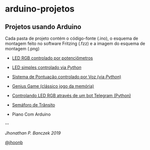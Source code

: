 # arduino-projetos

## Projetos usando Arduino


Cada pasta de projeto contém o código-fonte (.ino), o esquema de montagem
feito no software Fritzing (.fzz) e a imagem do esquema de montagem (.png) 


- [LED RGB controlado por potenciômetros](https://github.com/jhoonb/arduino-projetos/tree/master/led_rgb_potenciometro)

- [LED simples controlado via *Python*](https://github.com/jhoonb/arduino-projetos/tree/master/led_simples_python)

- [Sistema de Pontuação controlado por Voz (via *Python*)](https://github.com/jhoonb/arduino-projetos/tree/master/pontuacao)

- [Genius Game (clássico jogo da memória)](https://github.com/jhoonb/arduino-projetos/tree/master/genius)

- [Controlando LED RGB através de um bot Telegram (Python)](https://github.com/jhoonb/arduino-projetos/tree/master/led_rgb_python_telegram/) 
  
- [Semáforo de Trânsito](https://github.com/jhoonb/arduino-projetos/tree/master/semaforo)

- Piano Com Arduino



--

_Jhonathan P. Banczek
2019_

[@jhoonb](https://github.com/jhoonb)





